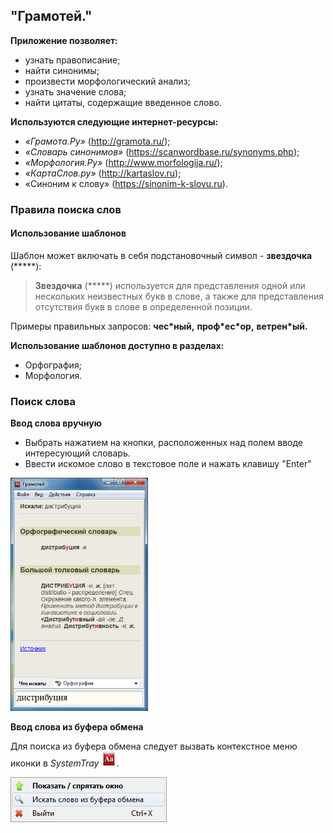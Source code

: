 ## "Грамотей."

**Приложение позволяет:**

- узнать правописание;
- найти синонимы;
- произвести морфологический анализ;
- узнать значение слова;
- найти цитаты, содержащие введенное слово.

**Используются следующие интернет-ресурсы:**

- *«Грамота.Ру»* (http://gramota.ru/);
- *«Словарь синонимов»* (https://scanwordbase.ru/synonyms.php);
- *«Морфология.Ру»* (http://www.morfologija.ru/);
- *«КартаСлов.ру»* (http://kartaslov.ru);
- «Синоним к слову» (https://sinonim-k-slovu.ru).

### Правила поиска слов
#### Использование шаблонов
Шаблон может включать в себя подстановочный символ - **звездочка** (*****):

> **Звездочка** (*****) используется для представления одной или нескольких неизвестных букв в слове, а также для представления отсутствия букв в слове в определенной позиции.

Примеры правильных запросов: **чес\*ный,** **проф\*ес\*ор,** **ветрен\*ый.**

**Использование шаблонов доступно в разделах:**

- Орфография;
- Морфология.

### Поиск слова

**Ввод слова вручную**

- Выбрать нажатием на кнопки, расположенных над полем вводе интересующий словарь.
- Ввести искомое слово в текстовое поле и нажать клавишу "Enter"

<img src="img/main.png" alt="Общий вид. Грамота" style="zoom:67%;" />

**Ввод слова из буфера обмена**

Для поиска из буфера обмена следует вызвать контекстное меню иконки в *SystemTray*  ![Меню иконки в трее](img/gramotei.png).

![Меню иконки в трее](img/traymenu.png)